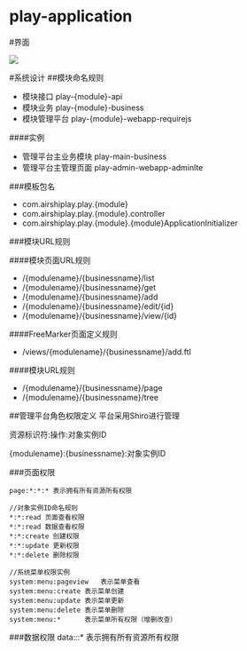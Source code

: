 # play-application

#界面

![](img_url)

#系统设计
##模块命名规则

- 模块接口
  	play-{module}-api
- 模块业务
	play-{module}-business
- 模块管理平台
	play-{module}-webapp-requirejs
	
####实例
- 管理平台主业务模块
play-main-business
- 管理平台主管理页面
play-admin-webapp-adminlte

###模板包名
 - com.airshiplay.play.{module}
 - com.airshiplay.play.{module}.controller
 - com.airshiplay.play.{module}.{module}ApplicationInitializer
 
###模块URL规则

####模块页面URL规则
-  /{modulename}/{businessname}/list
-  /{modulename}/{businessname}/get
-  /{modulename}/{businessname}/add
-  /{modulename}/{businessname}/edit/{id}
-  /{modulename}/{businessname}/view/{id}

####FreeMarker页面定义规则
-  /views/{modulename}/{businessname}/add.ftl

####模块URL规则
-  /{modulename}/{businessname}/page
-  /{modulename}/{businessname}/tree


##管理平台角色权限定义
平台采用Shiro进行管理    

 资源标识符:操作:对象实例ID

{modulename}:{businessname}:对象实例ID

###页面权限

	page:*:*:* 表示拥有所有资源所有权限
	
	//对象实例ID命名规则
	*:*:read 页面查看权限
	*:*:read 数据查看权限
	*:*:create 创建权限
	*:*:update 更新权限
	*:*:delete 删除权限
	
	//系统菜单权限实例
	system:menu:pageview   表示菜单查看
	system:menu:create 表示菜单创建
	system:menu:update 表示菜单更新
	system:menu:delete 表示菜单删除
	system:menu:*	   表示菜单所有权限（增删改查）

###数据权限
	data:*:*:* 表示拥有所有资源所有权限

	
	


<link type="text/css" rel="stylesheet" href="assets/vendor/plugins/bootstrap-datetimepicker/bootstrap-datetimepicker.min.css">
<link type="text/css" rel="stylesheet" href="assets/vendor/plugins/select2/select2.min.css">


